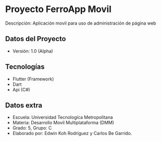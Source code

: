 # Proyecto FerroApp Movil
Descripción: Aplicación movil para uso de administración de página web
## Datos del Proyecto
- Versión: 1.0 (Alpha)
## Tecnologías
- Flutter (Framework)
- Dart
- Api (C#)
## Datos extra
- Escuela: Universidad Tecnologíca Metropolitana
- Materia: Desarrollo Movil Multiplataforma (DMM)
- Grado: 5, Grupo: C
- Elaborado por: Edwin Koh Rodríguez y Carlos Be Garrido.

